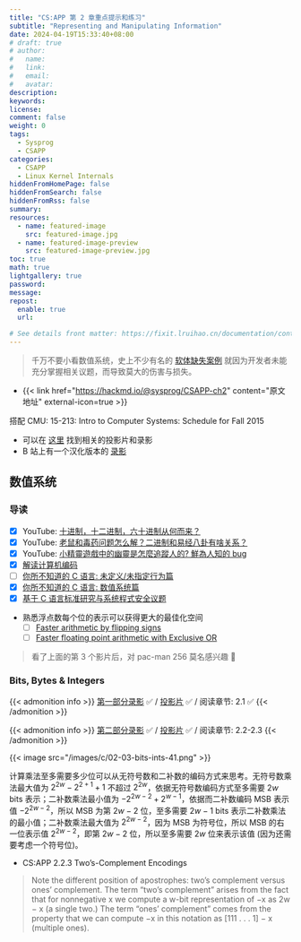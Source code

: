 ```yaml
---
title: "CS:APP 第 2 章重点提示和练习"
subtitle: "Representing and Manipulating Information"
date: 2024-04-19T15:33:40+08:00
# draft: true
# author:
#   name:
#   link:
#   email:
#   avatar:
description:
keywords:
license:
comment: false
weight: 0
tags:
  - Sysprog
  - CSAPP
categories:
  - CSAPP
  - Linux Kernel Internals
hiddenFromHomePage: false
hiddenFromSearch: false
hiddenFromRss: false
summary:
resources:
  - name: featured-image
    src: featured-image.jpg
  - name: featured-image-preview
    src: featured-image-preview.jpg
toc: true
math: true
lightgallery: true
password:
message:
repost:
  enable: true
  url:

# See details front matter: https://fixit.lruihao.cn/documentation/content-management/introduction/#front-matter
---
```


> 千万不要小看数值系统，史上不少有名的 [软体缺失案例](https://hackmd.io/@sysprog/software-failure) 就因为开发者未能充分掌握相关议题，而导致莫大的伤害与损失。

<!--more-->

- {{< link href="https://hackmd.io/@sysprog/CSAPP-ch2" content="原文地址" external-icon=true >}}

搭配 CMU: 15-213: Intro to Computer Systems: Schedule for Fall 2015
- 可以在 [这里](https://www.cs.cmu.edu/afs/cs/academic/class/15213-f15/www/schedule.html) 找到相关的投影片和录影
- B 站上有一个汉化版本的 [录影](https://www.bilibili.com/video/BV1iW411d7hd/)

## 数值系统

### 导读

- [x] YouTube: [十进制，十二进制，六十进制从何而来？](https://www.youtube.com/watch?v=8J7sAYoG50A)
- [x] YouTube: [老鼠和毒药问题怎么解？二进制和易经八卦有啥关系？](https://www.youtube.com/watch?v=jYQEkkwUBxQ)
- [x] YouTube: [小精靈遊戲中的幽靈是怎麼追蹤人的? 鮮為人知的 bug](https://www.youtube.com/watch?v=jYQEkkwUBxQ)
- [X] [解读计算机编码](https://hackmd.io/@sysprog/binary-representation)
- [ ] [你所不知道的 C 语言: 未定义/未指定行为篇](https://hackmd.io/@sysprog/c-undefined-behavior)
- [x] [你所不知道的 C 语言: 数值系统篇](https://hackmd.io/@sysprog/c-numerics)
- [x] [基于 C 语言标准研究与系统程式安全议题](https://hackmd.io/@sysprog/c-std-security)
- 熟悉浮点数每个位的表示可以获得更大的最佳化空间
  - [ ] [Faster arithmetic by flipping signs](https://nfrechette.github.io/2019/05/08/sign_flip_optimization/)
  - [ ] [Faster floating point arithmetic with Exclusive OR](https://nfrechette.github.io/2019/10/22/float_xor_optimization/)

> 看了上面的第 3 个影片后，对 pac-man 256 莫名感兴趣 :rofl:

### Bits, Bytes & Integers

{{< admonition info >}}
[第一部分录影](https://www.bilibili.com/video/BV1iW411d7hd?p=2) :white_check_mark:
/ 
[投影片](https://www.cs.cmu.edu/afs/cs/academic/class/15213-f15/www/lectures/02-03-bits-ints.pdf) :white_check_mark:
/ 
阅读章节: 2.1 :white_check_mark:
{{< /admonition >}}

{{< admonition info >}}
[第二部分录影](https://www.bilibili.com/video/BV1iW411d7hd?p=3) :white_check_mark:
/ 
[投影片](https://www.cs.cmu.edu/afs/cs/academic/class/15213-f15/www/lectures/02-03-bits-ints.pdf) :white_check_mark:
/ 
阅读章节: 2.2-2.3 
{{< /admonition >}}

{{< image src="/images/c/02-03-bits-ints-41.png" >}}

计算乘法至多需要多少位可以从无符号数和二补数的编码方式来思考。无符号数乘法最大值为 $2^{2w}-2^{2+1}+1$ 不超过 $2^{2w}$，依据无符号数编码方式至多需要 $2w$ bits 表示；二补数乘法最小值为 $-2^{2w-2}+2^{w-1}$，依据而二补数编码 MSB 表示值 $-2^{2w-2}$，所以 MSB 为第 $2w-2$ 位，至多需要 $2w-1$ bits 表示二补数乘法的最小值；二补数乘法最大值为 $2^{2w-2}$，因为 MSB 为符号位，所以 MSB 的右一位表示值 $2^{2w-2}$，即第 $2w-2$ 位，所以至多需要 $2w$ 位来表示该值 (因为还需要考虑一个符号位)。

- CS:APP 2.2.3 Two’s-Complement Encodings
> Note the different position of apostrophes: two’s complement versus ones’ complement. The term “two’s complement” arises from the fact that for nonnegative x we compute a w-bit representation of −x as 2w − x (a single two.) The term “ones’ complement” comes from the property that we can compute −x in this notation as [111 . . . 1] − x (multiple ones).
